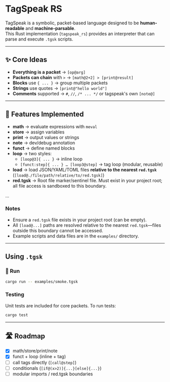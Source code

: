 # TagSpeak RS

TagSpeak is a symbolic, packet-based language designed to be **human-readable** and **machine-parsable**.  
This Rust implementation (`tagspeak_rs`) provides an interpreter that can parse and execute `.tgsk` scripts.

---

## ✨ Core Ideas
- **Everything is a packet** → `[op@arg]`
- **Packets can chain** with `>` → `[math@2+2] > [print@result]`
- **Blocks** use `{ ... }` → group multiple packets
- **Strings** use quotes → `[print@"hello world"]`
- **Comments** supported → `#`, `//`, `/* ... */` or tagspeak's own `[note@]`

---

## 🔧 Features Implemented
- **math** → evaluate expressions with `meval`
- **store** → assign variables
- **print** → output values or strings
- **note** → dev/debug annotation
- **funct** → define named blocks
- **loop** → two styles:
  - `[loop@3]{ ... }` → inline loop
  - `[funct:step]{ ... } … [loop3@step]` → tag loop (modular, reusable)
- **load** → load JSON/YAML/TOML files **relative to the nearest `red.tgsk`**  
  (`[load@./file/path/relative/to/red.tgsk]`)
- **red.tgsk** → Root file marker/sentinel file. Must exist in your project root; all file access is sandboxed to this boundary.

...

### Notes

- Ensure a `red.tgsk` file exists in your project root (can be empty).
- All `[load@...]` paths are resolved relative to the nearest `red.tgsk`—files outside this boundary cannot be accessed.
- Example scripts and data files are in the `examples/` directory.

---

## Using `.tgsk`

### 🚀 Run

```bash
cargo run -- examples/smoke.tgsk
```

### Testing

Unit tests are included for core packets.
To run tests:
```bash
cargo test
```
---

## 🛣 Roadmap
- [x] math/store/print/note
- [x] funct + loop (inline + tag)
- [ ] call tags directly (`[call@step]`)
- [ ] conditionals (`[if@(x>2)]{...}[else]{...}`)
- [ ] modular imports / red.tgsk boundaries
